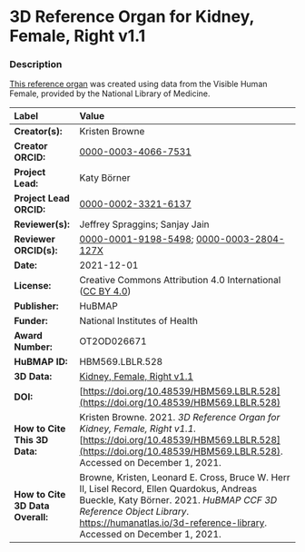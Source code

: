 # 3D Reference Organ for Kidney, Female, Right v1.1

### Description
[This reference organ](https://humanatlas.io/3d-reference-library) was created using data from the Visible Human Female, provided by the National Library of Medicine.

| Label | Value |
| :------------- |:-------------|
| **Creator(s):** | Kristen Browne |
| **Creator ORCID:** | [0000-0003-4066-7531](https://orcid.org/0000-0003-4066-7531) |
| **Project Lead:** | Katy B&ouml;rner |
| **Project Lead ORCID:** | [0000-0002-3321-6137](https://orcid.org/0000-0002-3321-6137) |
| **Reviewer(s):** | Jeffrey Spraggins; Sanjay Jain |
| **Reviewer ORCID(s):** |[0000-0001-9198-5498](https://doi.org/10.5072/0000-0001-9198-5498); [0000-0003-2804-127X](https://doi.org/10.5072/0000-0003-2804-127X) |
| **Date:** | 2021-12-01 |
| **License:** | Creative Commons Attribution 4.0 International ([CC BY 4.0](https://creativecommons.org/licenses/by/4.0/)) |
| **Publisher:** | HuBMAP |
| **Funder:** | National Institutes of Health |
| **Award Number:** | OT2OD026671 |
| **HuBMAP ID:** | HBM569.LBLR.528 |
| **3D Data:** | [Kidney, Female, Right v1.1](https://cdn.humanatlas.io/hra-releases/v1.1/models/VH_F_Kidney_R.glb) |
| **DOI:** | [https://doi.org/10.48539/HBM569.LBLR.528](https://doi.org/10.48539/HBM569.LBLR.528) |
| **How to Cite This 3D Data:** | Kristen Browne. 2021. *3D Reference Organ for Kidney, Female, Right v1.1.* [https://doi.org/10.48539/HBM569.LBLR.528](https://doi.org/10.48539/HBM569.LBLR.528). Accessed on December 1, 2021. |
| **How to Cite 3D Data Overall:** | Browne, Kristen, Leonard E. Cross, Bruce W. Herr II, Lisel Record, Ellen Quardokus, Andreas Bueckle, Katy B&ouml;rner. 2021. *HuBMAP CCF 3D Reference Object Library*. https://humanatlas.io/3d-reference-library. Accessed on December 1, 2021. |
